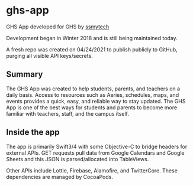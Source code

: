# ghs-app
GHS App developed for GHS by [ssmytech](https://ssmytech.com)

Development began in Winter 2018 and is still being maintained today.

A fresh repo was created on 04/24/2021 to publish publicly to GitHub, purging all visible API keys/secrets.

## Summary
The GHS App was created to help students, parents, and teachers on a daily basis. Access to resources such as Aeries, schedules, maps, and events provides a quick, easy, and reliable way to stay updated. 
The GHS App is one of the best ways for students and parents to become more familiar with teachers, staff, and the campus itself. 

## Inside the app
The app is primarily Swift3/4 with some Objective-C to bridge headers for external APIs. GET requests pull data from Google Calendars and Google Sheets and this JSON is parsed/allocated into TableViews.

Other APIs include Lottie, Firebase, Alamofire, and TwitterCore. These dependencies are managed by CocoaPods.
